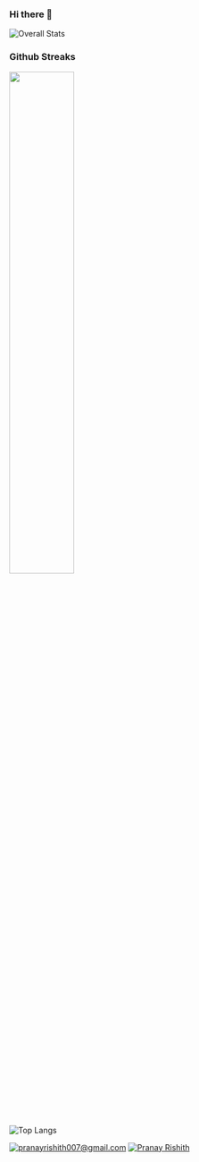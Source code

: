 ### Hi there 👋

![Overall Stats](https://github-readme-stats.vercel.app/api?username=pranayrishith16&count_private=true&show_icons=true&hide=contribs)

### Github Streaks
<img src="https://github-readme-streak-stats.herokuapp.com/?user=pranayrishith16&theme=dark" width="48%" >

![Top Langs](https://github-readme-stats.vercel.app/api/top-langs/?username=pranayrishith16&layout=compact)

<a href="mailto:pranayrishith007@gmail.com">![pranayrishith007@gmail.com](https://img.shields.io/badge/Gmail-D14836?style=for-the-badge&logo=gmail&logoColor=white)</a>
<a href="https://www.linkedin.com/in/pranay16/">![Pranay Rishith](https://img.shields.io/badge/LinkedIn-0077B5?style=for-the-badge&logo=linkedin&logoColor=white)</a>
